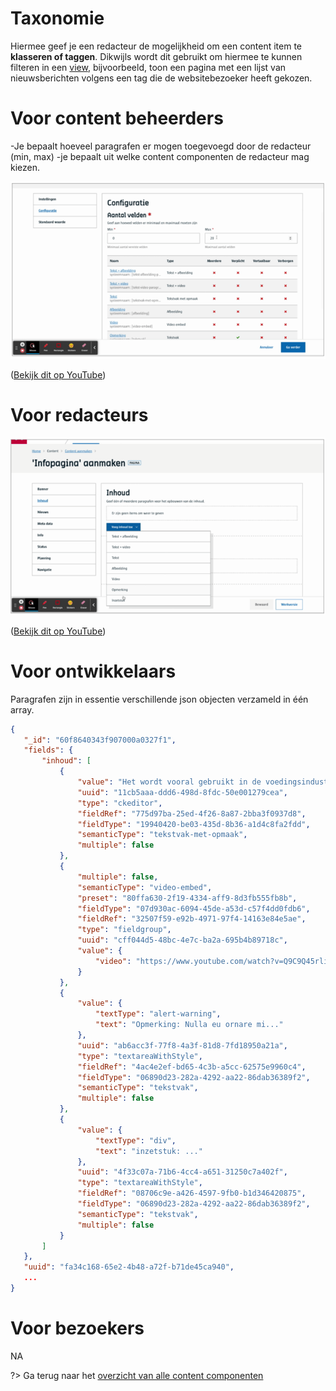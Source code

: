 # Taxonomie
Hiermee geef je een redacteur de mogelijkheid om een content item te **klasseren of taggen**. Dikwijls wordt dit gebruikt om hiermee te kunnen filteren in een [view](/redactie/content/inrichten-cc-view.md), bijvoorbeeld, toon een pagina met een lijst van nieuwsberichten volgens een tag die de websitebezoeker heeft gekozen.

# Voor content beheerders
-Je bepaalt hoeveel paragrafen er mogen toegevoegd door de redacteur (min, max)
-je bepaalt uit welke content componenten de redacteur mag kiezen.

![paragraaf-config](../assets/paragraaf-config.png)

([Bekijk dit op YouTube](https://youtu.be/sWUjN6iNbX4 ':target="_blank"'))

# Voor redacteurs

![paragraaf-redactie](../assets/paragraaf-redactie.png)

([Bekijk dit op YouTube](https://youtu.be/D-xsbH-9wPg ':target="_blank"'))

# Voor ontwikkelaars
Paragrafen zijn in essentie verschillende json objecten verzameld in één array.
```json
{
   "_id": "60f8640343f907000a0327f1",
   "fields": {
       "inhoud": [
           {
               "value": "Het wordt vooral gebruikt in de voedingsindustrie (bv. slagroompatronen), de technische industrie...",
               "uuid": "11cb5aaa-ddd6-498d-8fdc-50e001279cea",
               "type": "ckeditor",
               "fieldRef": "775d97ba-25ed-4f26-8a87-2bba3f0937d8",
               "fieldType": "19940420-be03-435d-8b36-a1d4c8fa2fdd",
               "semanticType": "tekstvak-met-opmaak",
               "multiple": false
           },
           {
               "multiple": false,
               "semanticType": "video-embed",
               "preset": "80ffa630-2f19-4334-aff9-8d3fb555fb8b",
               "fieldType": "07d930ac-6094-45de-a53d-c57f4dd0fdb6",
               "fieldRef": "32507f59-e92b-4971-97f4-14163e84e5ae",
               "type": "fieldgroup",
               "uuid": "cff044d5-48bc-4e7c-ba2a-695b4b89718c",
               "value": {
                   "video": "https://www.youtube.com/watch?v=Q9C9Q45rliY"
               }
           },
           {
               "value": {
                   "textType": "alert-warning",
                   "text": "Opmerking: Nulla eu ornare mi..."
               },
               "uuid": "ab6acc3f-77f8-4a3f-81d8-7fd18950a21a",
               "type": "textareaWithStyle",
               "fieldRef": "4ac4e2ef-bd65-4c3b-a5cc-62575e9960c4",
               "fieldType": "06890d23-282a-4292-aa22-86dab36389f2",
               "semanticType": "tekstvak",
               "multiple": false
           },
           {
               "value": {
                   "textType": "div",
                   "text": "inzetstuk: ..."
               },
               "uuid": "4f33c07a-71b6-4cc4-a651-31250c7a402f",
               "type": "textareaWithStyle",
               "fieldRef": "08706c9e-a426-4597-9fb0-b1d346420875",
               "fieldType": "06890d23-282a-4292-aa22-86dab36389f2",
               "semanticType": "tekstvak",
               "multiple": false
           }
       ]
   },
   "uuid": "fa34c168-65e2-4b48-a72f-b71de45ca940", 
   ...
}
```

# Voor bezoekers

NA

?> Ga terug naar het [overzicht van alle content componenten](/redactie/content/inrichten-cc-standaard.md)
